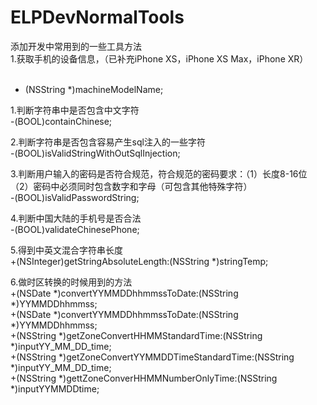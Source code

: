 # ELPDevNormalTools
添加开发中常用到的一些工具方法<br/>
1.获取手机的设备信息，（已补充iPhone XS，iPhone XS Max，iPhone XR）<br/><br/>
+ (NSString *)machineModelName;

1.判断字符串中是否包含中文字符<br/>
-(BOOL)containChinese;

2.判断字符串是否包含容易产生sql注入的一些字符<br/>
-(BOOL)isValidStringWithOutSqlInjection;

3.判断用户输入的密码是否符合规范，符合规范的密码要求：（1）长度8-16位 （2）密码中必须同时包含数字和字母（可包含其他特殊字符）<br/>
-(BOOL)isValidPasswordString;

4.判断中国大陆的手机号是否合法<br/>
-(BOOL)validateChinesePhone;

5.得到中英文混合字符串长度<br/>
+(NSInteger)getStringAbsoluteLength:(NSString *)stringTemp;

6.做时区转换的时候用到的方法<br/>
+(NSDate *)convertYYMMDDhhmmssToDate:(NSString *)YYMMDDhhmmss;<br/>
+(NSDate *)convertYYMMDDhhmmssToDate:(NSString *)YYMMDDhhmmss;<br/>
+(NSString *)getZoneConvertHHMMStandardTime:(NSString *)inputYY_MM_DD_time;<br/>
+(NSString *)getZoneConvertYYMMDDTimeStandardTime:(NSString *)inputYY_MM_DD_time;<br/>
+(NSString *)gettZoneConverHHMMNumberOnlyTime:(NSString *)inputYYMMDDtime;<br/>
